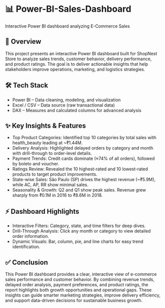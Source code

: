 # 📊 Power-BI-Sales-Dashboard
Interactive Power BI dashboard analyzing E-Commerce Sales

## 📖 Overview

This project presents an interactive Power BI dashboard built for ShopNest Store to analyze sales trends, customer behavior, delivery performance, and product ratings.
The goal is to deliver actionable insights that help stakeholders improve operations, marketing, and logistics strategies.

## 🛠️ Tech Stack

- Power BI – Data cleaning, modeling, and visualization
- Excel / CSV – Data source (raw transactional data)
- DAX – Measures and calculated columns for advanced analysis

## ✨ Key Insights & Features

- Top Product Categories: Identified top 10 categories by total sales with health_beauty leading at ~₹1.44M.
- Delivery Analysis: Highlighted delayed orders by category and month with drill-through to order-level details.
- Payment Trends: Credit cards dominate (≈74% of all orders), followed by boleto and voucher.
- Ratings Review: Revealed the 10 highest-rated and 10 lowest-rated products to target product improvements.
- State-wise Sales: São Paulo (SP) drives the highest revenue (~₹5.9M), while AC, AP, RR show minimal sales.
- Seasonality & Growth: Q2 and Q1 show peak sales. Revenue grew sharply from ₹0.1M in 2016 to ₹8.6M in 2018.

## ⚡ Dashboard Highlights

- Interactive Filters: Category, state, and time filters for deep dives.
- Drill-Through Analysis: Click any month or category to view detailed order information.
- Dynamic Visuals: Bar, column, pie, and line charts for easy trend identification.

## ✅ Conclusion

This Power BI dashboard provides a clear, interactive view of e-commerce sales performance and customer behavior.
By combining revenue trends, delayed order analysis, payment preferences, and product ratings, the report highlights both growth opportunities and operational gaps.
These insights can guide smarter marketing strategies, improve delivery efficiency, and support data-driven decisions for sustainable business growth.
